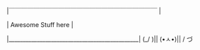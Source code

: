 |￣￣￣￣￣￣￣￣￣￣￣￣￣￣￣￣￣￣￣￣￣￣￣￣ | 

|                 Awesome Stuff here           |

|______________________________________________|
                                      (\_/ )||
                                      (•ㅅ•)|| 
                                      /    づ
